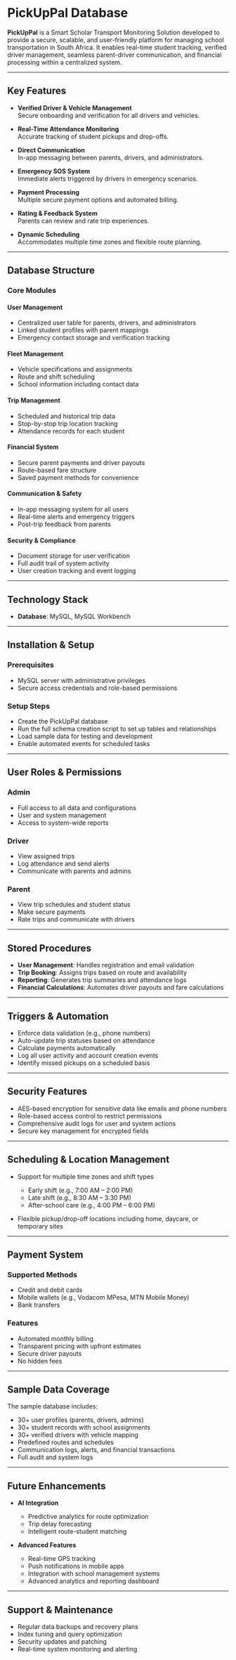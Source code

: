 # PickUpPal Database 

**PickUpPal** is a Smart Scholar Transport Monitoring Solution developed to provide a secure, scalable, and user-friendly platform for managing school transportation in South Africa. It enables real-time student tracking, verified driver management, seamless parent-driver communication, and financial processing within a centralized system.

---

## Key Features

- **Verified Driver & Vehicle Management**  
  Secure onboarding and verification for all drivers and vehicles.

- **Real-Time Attendance Monitoring**  
  Accurate tracking of student pickups and drop-offs.

- **Direct Communication**  
  In-app messaging between parents, drivers, and administrators.

- **Emergency SOS System**  
  Immediate alerts triggered by drivers in emergency scenarios.

- **Payment Processing**  
  Multiple secure payment options and automated billing.

- **Rating & Feedback System**  
  Parents can review and rate trip experiences.

- **Dynamic Scheduling**  
  Accommodates multiple time zones and flexible route planning.

---

## Database Structure

### Core Modules

#### User Management
- Centralized user table for parents, drivers, and administrators  
- Linked student profiles with parent mappings  
- Emergency contact storage and verification tracking  

#### Fleet Management
- Vehicle specifications and assignments  
- Route and shift scheduling  
- School information including contact data  

#### Trip Management
- Scheduled and historical trip data  
- Stop-by-stop trip location tracking  
- Attendance records for each student  

#### Financial System
- Secure parent payments and driver payouts  
- Route-based fare structure  
- Saved payment methods for convenience  

#### Communication & Safety
- In-app messaging system for all users  
- Real-time alerts and emergency triggers  
- Post-trip feedback from parents  

#### Security & Compliance
- Document storage for user verification  
- Full audit trail of system activity  
- User creation tracking and event logging  

---

## Technology Stack

- **Database**: MySQL, MySQL Workbench


---

## Installation & Setup

### Prerequisites
- MySQL server with administrative privileges  
- Secure access credentials and role-based permissions  

### Setup Steps
- Create the PickUpPal database  
- Run the full schema creation script to set up tables and relationships  
- Load sample data for testing and development  
- Enable automated events for scheduled tasks  

---

## User Roles & Permissions

### Admin
- Full access to all data and configurations  
- User and system management  
- Access to system-wide reports  

### Driver
- View assigned trips  
- Log attendance and send alerts  
- Communicate with parents and admins  

### Parent
- View trip schedules and student status  
- Make secure payments  
- Rate trips and communicate with drivers  

---

## Stored Procedures

- **User Management**: Handles registration and email validation  
- **Trip Booking**: Assigns trips based on route and availability  
- **Reporting**: Generates trip summaries and attendance logs  
- **Financial Calculations**: Automates driver payouts and fare calculations  

---

## Triggers & Automation

- Enforce data validation (e.g., phone numbers)  
- Auto-update trip statuses based on attendance  
- Calculate payments automatically  
- Log all user activity and account creation events  
- Identify missed pickups on a scheduled basis  

---

## Security Features

- AES-based encryption for sensitive data like emails and phone numbers  
- Role-based access control to restrict permissions  
- Comprehensive audit logs for user and system actions  
- Secure key management for encrypted fields  

---

## Scheduling & Location Management

- Support for multiple time zones and shift types  
  - Early shift (e.g., 7:00 AM – 2:00 PM)  
  - Late shift (e.g., 8:30 AM – 3:30 PM)  
  - After-school care (e.g., 4:00 PM – 6:00 PM)  

- Flexible pickup/drop-off locations including home, daycare, or temporary sites  

---

## Payment System

### Supported Methods
- Credit and debit cards  
- Mobile wallets (e.g., Vodacom MPesa, MTN Mobile Money)  
- Bank transfers  

### Features
- Automated monthly billing  
- Transparent pricing with upfront estimates  
- Secure driver payouts  
- No hidden fees  

---

## Sample Data Coverage

The sample database includes:

- 30+ user profiles (parents, drivers, admins)  
- 30+ student records with school assignments  
- 30+ verified drivers with vehicle mapping  
- Predefined routes and schedules  
- Communication logs, alerts, and financial transactions  
- Full audit and system logs  

---

## Future Enhancements

- **AI Integration**  
  - Predictive analytics for route optimization  
  - Trip delay forecasting  
  - Intelligent route-student matching  

- **Advanced Features**  
  - Real-time GPS tracking  
  - Push notifications in mobile apps  
  - Integration with school management systems  
  - Advanced analytics and reporting dashboard  

---

## Support & Maintenance

- Regular data backups and recovery plans  
- Index tuning and query optimization  
- Security updates and patching  
- Real-time system monitoring and alerting  

